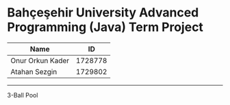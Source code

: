 # Bahçeşehir University Advanced Programming (Java) Term Project

| Name | ID  |
| ---  | --- |
| Onur Orkun Kader | 1728778 |
| Atahan Sezgin | 1729802 |

___
3-Ball Pool
